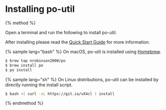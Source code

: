 # Installing po-util

{% method %}

Open a terminal and run the following to install po-util.

After installing please read the [Quick Start Guide](quick-start.md) for more information.

{% sample lang="bash" %}
On macOS, po-util is installed using [Homebrew](https://brew.sh).

```bash
$ brew tap nrobinson2000/po
$ brew install po
$ po install
```

{% sample lang="sh" %}
On Linux distributions, po-util can be installed by directly running the install script.

```bash
$ bash <( curl -sL https://git.io/vX4cl ) install
```

{% endmethod %}
